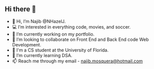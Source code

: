 ## Hi there 👋

<!--
**NHazelJ/NHazelJ** is a ✨ _special_ ✨ repository because its `README.md` (this file) appears on your GitHub profile.-->

- 👋 Hi, I’m Najib @NHazelJ.
- 💻 I’m interested in everything code, movies, and soccer.
- 🔭 I’m currently working on my portfolio.
- 🤝 I’m looking to collaborate on Front End and Back End code Web Development.
- 🐊 I'm a CS student at the University of Florida.
- 🚀 I’m currently learning DSA.
- 📫 Reach me through my email - najib.mosquera@hotmail.com
